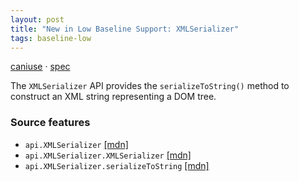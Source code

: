 ```yaml
---
layout: post
title: "New in Low Baseline Support: XMLSerializer"
tags: baseline-low
---
```


[caniuse](https://caniuse.com/?search=xml-serializer) · [spec](https://w3c.github.io/DOM-Parsing/#the-xmlserializer-interface)

The `XMLSerializer` API provides the `serializeToString()` method to construct an XML string representing a DOM tree.

### Source features

- ``api.XMLSerializer`` [[mdn]](https://https://developer.mozilla.org/en-US/search?q=api.XMLSerializer)
- ``api.XMLSerializer.XMLSerializer`` [[mdn]](https://https://developer.mozilla.org/en-US/search?q=api.XMLSerializer.XMLSerializer)
- ``api.XMLSerializer.serializeToString`` [[mdn]](https://https://developer.mozilla.org/en-US/search?q=api.XMLSerializer.serializeToString)
